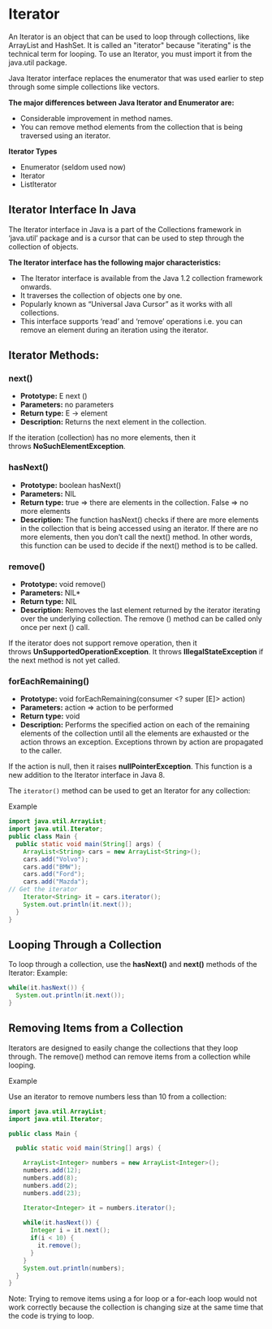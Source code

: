 # Iterator 

An Iterator is an object that can be used to loop through collections, like ArrayList and HashSet. It is called an "iterator" because "iterating" is the technical term for looping.
To use an Iterator, you must import it from the java.util package.

Java Iterator interface replaces the enumerator that was used earlier to step through some simple collections like vectors.

**The major differences between Java Iterator and Enumerator are:**

- Considerable improvement in method names.
- You can remove method elements from the collection that is being traversed using an iterator.

**Iterator Types**

- Enumerator (seldom used now)
- Iterator
- ListIterator

## Iterator Interface In Java

The Iterator interface in Java is a part of the Collections framework in ‘java.util’ package and is a cursor that can be used to step through the collection of objects.

**The Iterator interface has the following major characteristics:**

- The Iterator interface is available from the Java 1.2 collection framework onwards.
- It traverses the collection of objects one by one.
- Popularly known as “Universal Java Cursor” as it works with all collections.
- This interface supports ‘read’ and ‘remove’ operations i.e. you can remove an element during an iteration using the iterator.


## Iterator Methods: 

### next()

* **Prototype:** E next ()
* **Parameters:** no parameters
* **Return type:** E -> element
* **Description:** Returns the next element in the collection.

If the iteration (collection) has no more elements, then it throws **NoSuchElementException**.


### hasNext()

* **Prototype:** boolean hasNext()
* **Parameters:** NIL
* **Return type:** true => there are elements in the collection. False => no more elements
* **Description:** The function hasNext() checks if there are more elements in the collection that is being accessed using an iterator. If there are no more elements, then you don’t call the next() method. In other words, this function can be used to decide if the next() method is to be called.

### remove()

* **Prototype:** void remove()
* **Parameters:** NIL*
* **Return type:** NIL
* **Description:** Removes the last element returned by the iterator iterating over the underlying collection. The remove () method can be called only once per next () call.

If the iterator does not support remove operation, then it throws **UnSupportedOperationException**. It throws **IllegalStateException** if the next method is not yet called.

### forEachRemaining()

* **Prototype:** void forEachRemaining(consumer <? super [E]> action)
* **Parameters:** action => action to be performed
* **Return type:** void
* **Description:** Performs the specified action on each of the remaining elements of the collection until all the elements are exhausted or the action throws an exception. Exceptions thrown by action are propagated to the caller.

If the action is null, then it raises **nullPointerException**. This function is a new addition to the Iterator interface in Java 8.



The ```iterator()``` method can be used to get an Iterator for any collection:

Example

```java
import java.util.ArrayList;
import java.util.Iterator;
public class Main {
  public static void main(String[] args) {
    ArrayList<String> cars = new ArrayList<String>();
    cars.add("Volvo");
    cars.add("BMW");
    cars.add("Ford");
    cars.add("Mazda");
// Get the iterator
    Iterator<String> it = cars.iterator();
    System.out.println(it.next());
  }
}
```

## Looping Through a Collection

To loop through a collection, use the **hasNext()** and **next()** methods of the Iterator:
Example:

```java
while(it.hasNext()) {
  System.out.println(it.next());
}
```

## Removing Items from a Collection

Iterators are designed to easily change the collections that they loop through. The remove() method can remove items from a collection while looping.

Example

Use an iterator to remove numbers less than 10 from a collection:

```java
import java.util.ArrayList;
import java.util.Iterator;

public class Main {

  public static void main(String[] args) {

    ArrayList<Integer> numbers = new ArrayList<Integer>();
    numbers.add(12);
    numbers.add(8);
    numbers.add(2);
    numbers.add(23);

    Iterator<Integer> it = numbers.iterator();
    
    while(it.hasNext()) {
      Integer i = it.next();
      if(i < 10) {
        it.remove();
      }
    }
    System.out.println(numbers);
  }
}
```

Note: Trying to remove items using a for loop or a for-each loop would not work correctly because the collection is changing size at the same time that the code is trying to loop.


